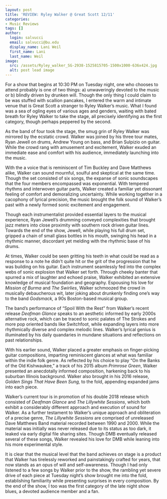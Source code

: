 ```yaml
---
layout: post
title: 'REVIEW: Ryley Walker @ Great Scott 12/11'
categories:
- Music Reviews
tags: []
author:
  login: salvucci
  email: salvucci@bu.edu
  display_name: Lani Weil
  first_name: Lani
  last_name: Weil
image:
  src: /assets/Ryley_walker_SG-2938-1525815705-1500x1000-636x424.jpg
  alt: post lead image
---
```

For a show that begins at 10:30 PM on Tuesday night, one who chooses to attend probably is one of two things: a) unwaveringly devoted to the music or b) blindly driven by drunken will. Though the only thing I could claim to be was stuffed with scallion pancakes, I entered the warm and intimate venue that is Great Scott a stranger to Ryley Walker’s music. What I found was a sea of ogling eyes of various ages and genders, waiting with bated breath for Ryley Walker to take the stage, all precisely identifying as the first category, though perhaps peppered by the second.

As the band of four took the stage, the smug grin of Ryley Walker was mirrored by the ecstatic crowd. Walker was joined by his three tour mates, Ryan Jewell on drums, Andrew Young on bass, and Brian Sulpizio on guitar. While the crowd rang with amusement and excitement, Walker exuded an immediate ease and comfort with his audience, immediately launching into the music.

With the a voice that is reminiscent of Tim Buckley and Dave Matthews alike, Walker can sound mournful, soulful and skeptical at the same time. Though the set consisted of six songs, the expanse of sonic soundscapes that the four members encompassed was exponential. With tempered rhythms and interwoven guitar parts, Walker created a familiar yet dissonant feeling of comfort and demoralizing uncertainty. While working together in a cacophony of lyrical precision, the music brought the folk sound of Walker’s past with a newly formed sonic excitement and engagement.

Though each instrumentalist provided essential layers to the musical experience, Ryan Jewell’s drumming conveyed complexities that brought jazz meters into close proximity with southern rock driven guitar lines. Towards the end of the show, Jewell, while playing his full drum set, gripped a chain of small glass bottles in his mouth, swinging his head in a rhythmic manner, discordant yet melding with the rhythmic base of his drums.

At times, Walker could be seen gritting his teeth in what could be read as a response to a note he didn’t quite hit or the grit of the progression that he was building on his guitar. Each instrument seamlessly fed into the complex webs of sonic explosion that Walker set forth. Through cheeky banter that spurred a mix of laughter and echoed praise, Walker exhibited an extensive knowledge of musical foundation and geography. Espousing his love for _Mission of Burma_ and _The Swirlies_, Walker schmoozed the crowd in musically debaucherous wit, later joking about drunkenly finding one’s way to the band _Godsmack,_ a 90s Boston-based musical group.

The band’s performance of “Spoil With the Rest” from Walker’s recent release _Deafman Glance_ speaks to an aesthetic informed by early 2000s alternative rock, which can be traced to sonic palates of The Strokes and more pop oriented bands like Switchfoot, while expanding layers into more rhythmically diverse and complex melodic lines. Walker’s lyrical genius is illuminated by his daily quandaries in mundane situations and reflections on past relationships.

With his earlier sound, Walker placed a greater emphasis on finger-picking guitar compositions, imparting reminiscent glances at what was familiar within the indie folk genre. As reflected by his choice to play “On the Banks of the Old Kishwaukee,” a track of his 2015 album _Primrose Green_, Walker presented an anecdotally informed composition, harkening back to his suburban Illinois background. Walker also brought in his 2016 release, _Golden Sings That Have Been Sung,_ to the fold, appending expanded jams into each piece.

Walker’s current tour is in promotion of his double 2018 release which consisted of _Deafman Glance_ and _The Lillywhite Sessions_, which both exhibit a considerably different approach and execution of sound for Walker. As a further testament to Walker’s unique approach and obliteration of a precise genre, _The Lillywhite Sessions_ are comprised of unreleased Dave Matthews Band material recorded between 1990 and 2000. While the material was initially was never released due to its status as too dark, it leaked via early digital file sharing sites. Though DMB eventually released several of these songs, Walker revealed his love for DMB while leaning into his more experimental style.

It is clear that the musical level that the band achieves on stage is a product that Walker has tirelessly reworked and painstakingly crafted for years, that now stands as an opus of will and self-awareness. Though I had only listened to a few songs by Walker prior to the show, the rambling yet severe drive of each piece at Tuesday night’s show brought me into the fold, establishing familiarity while presenting surprises in every composition. By the end of the show, I too was the first category of the late night show blues, a devoted audience member and a fan.